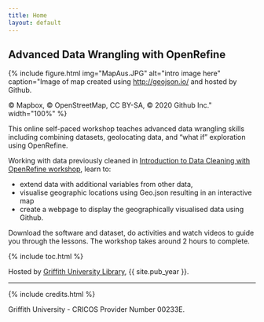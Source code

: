 ```yaml
---
title: Home
layout: default
---
```


## Advanced Data Wrangling with OpenRefine

{% include figure.html img="MapAus.JPG" alt="intro image here" caption="Image of map created using <http://geojson.io/> and hosted by Github.

© Mapbox, © OpenStreetMap, CC BY-SA, © 2020 Github Inc." width="100%" %}

This online self-paced workshop teaches advanced data wrangling skills including combining datasets, geolocating data, and “what if” exploration using OpenRefine.

Working with data previously cleaned in [Introduction to Data Cleaning with OpenRefine workshop](https://griffithunilibrary.github.io/data-cleaning-intro/), learn to:

- extend data with additional variables from other data,
- visualise geographic locations using Geo.json resulting in an interactive map
- create a webpage to display the geographically visualised data using Github.

Download the software and dataset, do activities and watch videos to guide you through the lessons. The workshop takes around 2 hours to complete.

{% include toc.html %}

Hosted by [Griffith University Library](https://www.griffith.edu.au/library), {{ site.pub_year }}.

------

{% include credits.html %}

Griffith University - CRICOS Provider Number 00233E.
